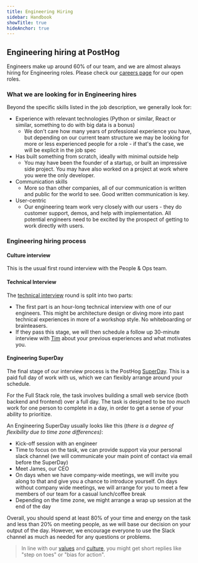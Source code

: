 ```yaml
---
title: Engineering Hiring
sidebar: Handbook
showTitle: true
hideAnchor: true
---
```


## Engineering hiring at PostHog

Engineers make up around 60% of our team, and we are almost always hiring for Engineering roles. Please check our [careers page](/careers) for our open roles. 

### What we are looking for in Engineering hires

Beyond the specific skills listed in the job description, we generally look for: 

*   Experience with relevant technologies (Python or similar, React or similar, something to do with big data is a bonus)
    *   We don't care how many years of professional experience you have, but depending on our current team structure we may be looking for more or less experienced people for a role - if that's the case, we will be explicit in the job spec  
*   Has built something from scratch, ideally with minimal outside help
    *   You may have been the founder of a startup, or built an impressive side project. You may have also worked on a project at work where you were the only developer. 
*   Communication skills
    *   More so than other companies, all of our communication is written and public for the world to see. Good written communication is key.
*   User-centric
    *   Our engineering team work very closely with our users - they do customer support, demos, and help with implementation. All potential engineers need to be excited by the prospect of getting to work directly with users. 

### Engineering hiring process 

#### Culture interview 

This is the usual first round interview with the People & Ops team. 

#### Technical Interview

The [technical interview](/handbook/people/hiring-process#interview-2) round is split into two parts:

- The first part is an hour-long technical interview with one of our engineers. This might be architecture design or diving more into past technical experiences in more of a workshop style. No whiteboarding or brainteasers. 
- If they pass this stage, we will then schedule a follow up 30-minute interview with [Tim](/tim) about your previous experiences and what motivates you. 

#### Engineering SuperDay

The final stage of our interview process is the PostHog [SuperDay](/handbook/people/hiring-process#posthog-superday). This is a paid full day of work with us, which we can flexibly arrange around your schedule. 

For the Full Stack role, the task involves building a small web service (both backend and frontend) over a full day. The task is designed to be _too much_ work for one person to complete in a day, in order to get a sense of your ability to prioritize. 

An Engineering SuperDay usually looks like this (_there is a degree of flexibility due to time zone differences)_:

*   Kick-off session with an engineer
*   Time to focus on the task, we can provide support via your personal slack channel (we will communicate your main point of contact via email before the SuperDay)
*   Meet James, our CEO
*   On days when we have company-wide meetings, we will invite you along to that and give you a chance to introduce yourself. On days without company wide meetings, we will arrange for you to meet a few members of our team for a casual lunch/coffee break
*   Depending on the time zone, we might arrange a wrap up session at the end of the day

Overall, you should spend at least 80% of your time and energy on the task and less than 20% on meeting people, as we will base our decision on your output of the day. However, we encourage everyone to use the Slack channel as much as needed for any questions or problems. 

> In line with our [values](/handbook/company/values) and [culture](/handbook/company/culture), you might get short replies like "step on toes" or "bias for action". 
